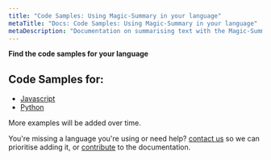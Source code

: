 ```yaml
---
title: "Code Samples: Using Magic-Summary in your language"
metaTitle: "Docs: Code Samples: Using Magic-Summary in your language"
metaDescription: "Documentation on summarising text with the Magic-Summary AI model delivered via Computational Magic. List of Code Samples"
---
```



**Find the code samples for your language**

## Code Samples for: 

- [Javascript](./javascript)
- [Python](./python) 

More examples will be added over time. 

You're missing a language you're using or need help? [contact us](https://www.neuralfinity.com/#contact) so we can prioritise adding it, or [contribute](/contribute) to the documentation. 